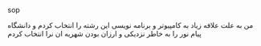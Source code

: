 
 sop
<p>
من به علت علافه زیاد به کامپیوتر و برنامه نویسی این رشته را انتخاب کردم و دانشگاه پیام نور را به خاطر نزدیکی و ارزان بودن شهریه ان  نرا انتخاب کردم
</p>
